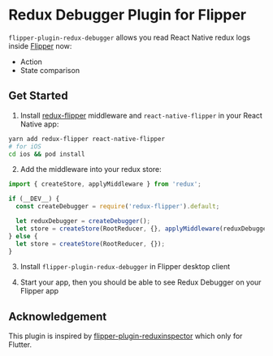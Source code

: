 # Redux Debugger Plugin for Flipper

`flipper-plugin-redux-debugger` allows you read React Native redux logs inside [Flipper](https://fbflipper.com/) now:

- Action
- State comparison

## Get Started

1. Install [redux-flipper](https://github.com/jk-gan/redux-flipper) middleware and `react-native-flipper` in your React Native app:

```bash
yarn add redux-flipper react-native-flipper
# for iOS
cd ios && pod install
```

2. Add the middleware into your redux store:

```javascript
import { createStore, applyMiddleware } from 'redux';

if (__DEV__) {
  const createDebugger = require('redux-flipper').default;

  let reduxDebugger = createDebugger();
  let store = createStore(RootReducer, {}, applyMiddleware(reduxDebugger));
} else {
  let store = createStore(RootReducer, {});
}
```

3. Install `flipper-plugin-redux-debugger` in Flipper desktop client

4. Start your app, then you should be able to see Redux Debugger on your Flipper app

## Acknowledgement

This plugin is inspired by [flipper-plugin-reduxinspector](https://github.com/blankapp/flipper-plugin-reduxinspector) which only for Flutter.
